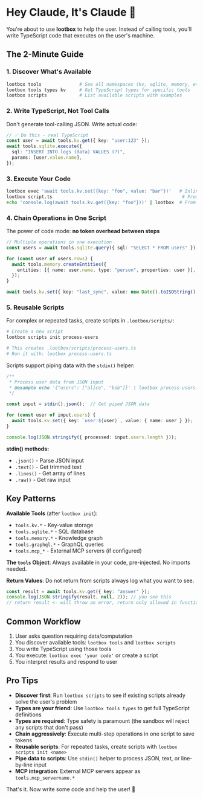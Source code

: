 # Hey Claude, It's Claude 👋

You're about to use **lootbox** to help the user. Instead of calling tools, you'll write TypeScript code that executes on the user's machine.

## The 2-Minute Guide

### 1. Discover What's Available

```bash
lootbox tools              # See all namespaces (kv, sqlite, memory, etc.)
lootbox tools types kv     # Get TypeScript types for specific tools
lootbox scripts            # List available scripts with examples
```

### 2. Write TypeScript, Not Tool Calls

Don't generate tool-calling JSON. Write actual code:

```typescript
// ✅ Do this - real TypeScript
const user = await tools.kv.get({ key: "user:123" });
await tools.sqlite.execute({
  sql: "INSERT INTO logs (data) VALUES (?)",
  params: [user.value.name],
});
```

### 3. Execute Your Code

```bash
lootbox exec 'await tools.kv.set({key: "foo", value: "bar"})'   # Inline
lootbox script.ts                                                # From file
echo 'console.log(await tools.kv.get({key: "foo"}))' | lootbox  # From stdin
```

### 4. Chain Operations in One Script

The power of code mode: **no token overhead between steps**

```typescript
// Multiple operations in one execution
const users = await tools.sqlite.query({ sql: "SELECT * FROM users" });

for (const user of users.rows) {
  await tools.memory.createEntities({
    entities: [{ name: user.name, type: "person", properties: user }],
  });
}

await tools.kv.set({ key: "last_sync", value: new Date().toISOString() });
```

### 5. Reusable Scripts

For complex or repeated tasks, create scripts in `.lootbox/scripts/`:

```bash
# Create a new script
lootbox scripts init process-users

# This creates .lootbox/scripts/process-users.ts
# Run it with: lootbox process-users.ts
```

Scripts support piping data with the `stdin()` helper:

```typescript
/**
 * Process user data from JSON input
 * @example echo '{"users": ["alice", "bob"]}' | lootbox process-users.ts
 */

const input = stdin().json();  // Get piped JSON data

for (const user of input.users) {
  await tools.kv.set({ key: `user:${user}`, value: { name: user } });
}

console.log(JSON.stringify({ processed: input.users.length }));
```

**stdin() methods:**
- `.json()` - Parse JSON input
- `.text()` - Get trimmed text
- `.lines()` - Get array of lines
- `.raw()` - Get raw input

## Key Patterns

**Available Tools** (after `lootbox init`):

- `tools.kv.*` - Key-value storage
- `tools.sqlite.*` - SQL database
- `tools.memory.*` - Knowledge graph
- `tools.graphql.*` - GraphQL queries
- `tools.mcp_*` - External MCP servers (if configured)

**The `tools` Object**: Always available in your code, pre-injected. No imports needed.

**Return Values**: Do not return from scripts always log what you want to see.

```typescript
const result = await tools.kv.get({ key: "answer" });
console.log(JSON.stringify(result, null, 2)); // you see this
// return result <- will throw an error, return only allowed in function
```

## Common Workflow

1. User asks question requiring data/computation
2. You discover available tools: `lootbox tools` and `lootbox scripts`
3. You write TypeScript using those tools
4. You execute: `lootbox exec 'your code'` or create a script
5. You interpret results and respond to user

## Pro Tips

- **Discover first**: Run `lootbox scripts` to see if existing scripts already solve the user's problem
- **Types are your friend**: Use `lootbox tools types` to get full TypeScript definitions
- **Types are required**: Type safety is paramount (the sandbox will reject any scripts that don't pass)
- **Chain aggressively**: Execute multi-step operations in one script to save tokens
- **Reusable scripts**: For repeated tasks, create scripts with `lootbox scripts init <name>`
- **Pipe data to scripts**: Use `stdin()` helper to process JSON, text, or line-by-line input
- **MCP integration**: External MCP servers appear as `tools.mcp_servername.*`

That's it. Now write some code and help the user! 🚀
